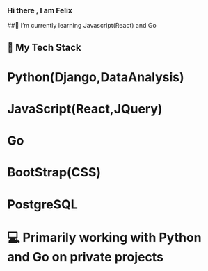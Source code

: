 ### Hi there , I am Felix 

##🌱 I’m currently learning Javascript(React) and Go

## 💬 My Tech Stack
# Python(Django,DataAnalysis)
# JavaScript(React,JQuery)
# Go
# BootStrap(CSS)
# PostgreSQL

# 💻 Primarily working with Python and Go on private projects
<!--
**Felixoh/Felixoh** is a ✨ _special_ ✨ repository because its `README.md` (this file) appears on your GitHub profile.

Here are some ideas to get you started:

- 🔭 I’m currently working on ...
- 🌱 I’m currently learning ...
- 👯 I’m looking to collaborate on ...
- 🤔 I’m looking for help with ...
- 💬 Ask me about ...
- 📫 How to reach me: ...
- 😄 Pronouns: ...
- ⚡ Fun fact: ...
-->
